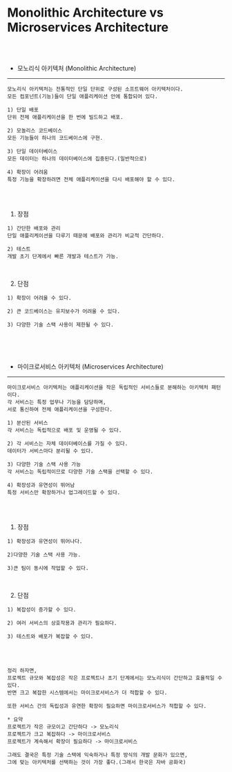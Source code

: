 # Monolithic Architecture vs Microservices Architecture

<br /><br />

* 모노리식 아키텍처 (Monolithic Architecture)
---

```
모노리식 아키텍처는 전통적인 단일 단위로 구성된 소프트웨어 아키텍처이다.
모든 컴포넌트(기능)들이 단일 애플리케이션 안에 통합되어 있다.

1) 단일 배포
단위 전체 애플리케이션을 한 번에 빌드하고 배포.

2) 모놀리스 코드베이스
모든 기능들이 하나의 코드베이스에 구현.

3) 단일 데이터베이스
모든 데이터는 하나의 데이터베이스에 집중된다.(일반적으로)

4) 확장이 어려움
특정 기능을 확장하려면 전체 애플리케이션을 다시 배포해야 할 수 있다.
```
<br /><br />

1. 장점

```
1) 간단한 배포와 관리
단일 애플리케이션을 다루기 때문에 배포와 관리가 비교적 간단하다.

2) 테스트
개발 초기 단계에서 빠른 개발과 테스트가 가능.
```

<br />

2. 단점

```
1) 확장이 어려울 수 있다.

2) 큰 코드베이스는 유지보수가 어려울 수 있다.

3) 다양한 기술 스택 사용이 제한될 수 있다.
```

<br /><br /><br />

* 마이크로서비스 아키텍처 (Microservices Architecture)
---

```
마이크로서비스 아키텍처는 애플리케이션을 작은 독립적인 서비스들로 분해하는 아키텍처 패턴이다.
각 서비스는 특정 업무나 기능을 담당하며,
서로 통신하여 전체 애플리케이션을 구성한다.

1) 분산된 서비스
각 서비스는 독립적으로 배포 및 운영될 수 있다.

2) 각 서비스는 자체 데이터베이스를 가질 수 있다.
데이터가 서비스마다 분리될 수 있다.

3) 다양한 기술 스택 사용 가능
각 서비스는 독립적이므로 다양한 기술 스택을 선택할 수 있다.

4) 확장성과 유연성이 뛰어남
특정 서비스만 확장하거나 업그레이드할 수 있다.
```

<br /><br />

1. 장점

```
1) 확장성과 유연성이 뛰어나다.

2)다양한 기술 스택 사용 가능.

3)큰 팀이 동시에 작업할 수 있다.
```

<br />

2. 단점

```
1) 복잡성이 증가할 수 있다.

2) 여러 서비스의 상호작용과 관리가 필요하다.

3) 테스트와 배포가 복잡할 수 있다.
```

<br /><br />

```
정리 하자면,
프로젝트 규모와 복잡성은 작은 프로젝트나 초기 단계에서는 모노리식이 간단하고 효율적일 수 있다.
반면 크고 복잡한 시스템에서는 마이크로서비스가 더 적합할 수 있다.

또한 서비스 간의 독립성과 유연한 확장이 필요하면 마이크로서비스가 적합할 수 있다.

* 요약
프로젝트가 작은 규모이고 간단하다 -> 모노리식
프로젝트가 크고 복잡하다 -> 마이크로서비스
프로젝트가 계속해서 확장이 필요하다 -> 마이크로서비스

그래도 결국은 특정 기술 스택에 익숙하거나 특정 방식의 개발 문화가 있으면,
그에 맞는 아키텍처를 선택하는 것이 가장 좋다.(그래서 한국은 자바 공화국)
```
